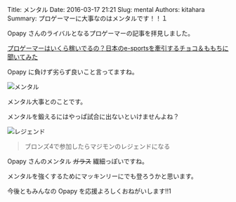Title: メンタル
Date: 2016-03-17 21:21
Slug: mental
Authors: kitahara
Summary: プロゲーマーに大事なのはメンタルです！！１

Opapy さんのライバルとなるプロゲーマーの記事を拝見しました。

[プロゲーマーはいくら稼いでるの？日本のe-sportsを牽引するチョコ＆ももちに聞いてみた](http://liginc.co.jp/252227)

Opapy に負けず劣らず良いこと言ってますね。

![メンタル]({filename}/assets/2016031701.png)

メンタル大事とのことです。

メンタルを鍛えるにはやっぱ試合に出ないといけませんよね？

![レジェンド]({filename}/assets/2016031702.png)

> ブロンズ4で参加したらマジモンのレジェンドになる

Opapy さんのメンタル ~~ガラス~~ 繊細っぽいですね。

メンタルを強くするためにマッキンリーにでも登ろうかと思います。

今後ともみんなの Opapy を応援よろしくおねがいします!!1
